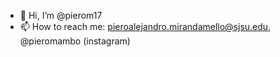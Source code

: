 - 👋 Hi, I’m @pierom17
- 📫 How to reach me: pieroalejandro.mirandamello@sjsu.edu, @pieromambo (instagram)
